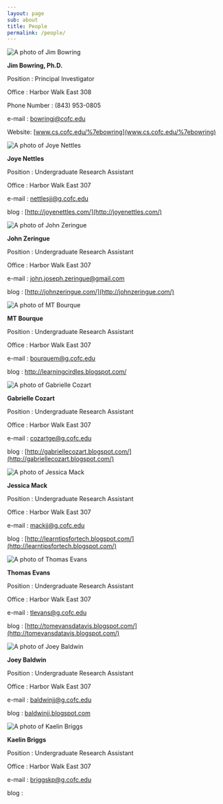 ```yaml
---
layout: page
sub: about
title: People
permalink: /people/
---
```

![A photo of Jim Bowring]()

**Jim Bowring, Ph.D.**

Position : Principal Investigator

Office : Harbor Walk East 308

Phone Number : (843) 953-0805

e-mail : [bowringj@cofc.edu](mailto:bowringj@cofc.edu)

Website: [www.cs.cofc.edu/%7ebowring](www.cs.cofc.edu/%7ebowring)


![A photo of Joye Nettles]()

**Joye Nettles**

Position : Undergraduate Research Assistant

Office : Harbor Walk East 307

e-mail : [nettlesjj@g.cofc.edu](mailto:nettlesjj@g.cofc.edu)

blog : [http://joyenettles.com/](http://joyenettles.com/)


![A photo of John Zeringue]()

**John Zeringue**

Position : Undergraduate Research Assistant

Office : Harbor Walk East 307

e-mail : [john.joseph.zeringue@gmail.com](mailto:john.joseph.zeringue@gmail.com)

blog : [http://johnzeringue.com/](http://johnzeringue.com/)


![A photo of MT Bourque]()

**MT Bourque**

Position : Undergraduate Research Assistant

Office : Harbor Walk East 307

e-mail : [bourquem@g.cofc.edu](mailto:bourquem@g.cofc.edu)

blog : http://learningcirdles.blogspot.com/


![A photo of Gabrielle Cozart]()

**Gabrielle Cozart**

Position : Undergraduate Research Assistant

Office : Harbor Walk East 307

e-mail : [cozartge@g.cofc.edu](mailto:cozartge@g.cofc.edu)

blog : [http://gabriellecozart.blogspot.com/](http://gabriellecozart.blogspot.com/)


![A photo of Jessica Mack]()

**Jessica Mack**

Position : Undergraduate Research Assistant

Office : Harbor Walk East 307

e-mail : [mackjj@g.cofc.edu](mailto:mackjj@g.cofc.edu)

blog : [http://learntipsfortech.blogspot.com/](http://learntipsfortech.blogspot.com/)


![A photo of Thomas Evans]()

**Thomas Evans**

Position : Undergraduate Research Assistant

Office : Harbor Walk East 307

e-mail : [tlevans@g.cofc.edu](mailto:tlevans@g.cofc.edu)

blog : [http://tomevansdatavis.blogspot.com/](http://tomevansdatavis.blogspot.com/)


![A photo of Joey Baldwin]()

**Joey Baldwin**

Position : Undergraduate Research Assistant

Office : Harbor Walk East 307

e-mail : [baldwinjj@g.cofc.edu](mailto:baldwinjj@g.cofc.edu)

blog : [baldwinjj.blogspot.com](baldwinjj.blogspot.com)


![A photo of Kaelin Briggs]()

**Kaelin Briggs**

Position : Undergraduate Research Assistant

Office : Harbor Walk East 307

e-mail : [briggskp@g.cofc.edu](briggskp@g.cofc.edu)

blog :